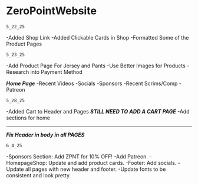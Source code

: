 # ZeroPointWebsite

    5_22_25
-Added Shop Link
-Added Clickable Cards in Shop
-Formatted Some of the Product Pages


    5_23_25
-Add Product Page For Jersey and Pants
-Use Better Images for Products
-Research into Payment Method

***Home Page***
-Recent Videos
-Socials
-Sponsors
-Recent Scrims/Comp
-Patreon

    5_28_25
-Added Cart to Header and Pages
***STILL NEED TO ADD A CART PAGE***
-Add sections for home

********************
***Fix Header in body in all PAGES***

    6_4_25
-Sponsors Section: Add ZPNT for 10% OFF!
    -Add Patreon.
-HomepageShop: Update and add product cards.
-Footer: Add socials.
-Update all pages with new header and footer.
-Update fonts to be consistent and look pretty.